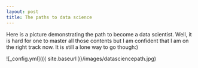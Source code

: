 ```yaml
---
layout: post
title: The paths to data science
---
```


Here is a picture demonstrating the path to become a data scientist.
Well, it is hard for one to master all those contents but I am confident that I am on the right track now. It is still a lone way to go though:) 


![_config.yml]({{ site.baseurl }}/images/datasciencepath.jpg)
